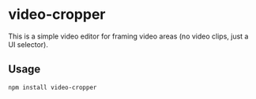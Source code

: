 # video-cropper

This is a simple video editor for framing video areas (no video clips, just a UI selector).

## Usage

```bash
npm install video-cropper
```

